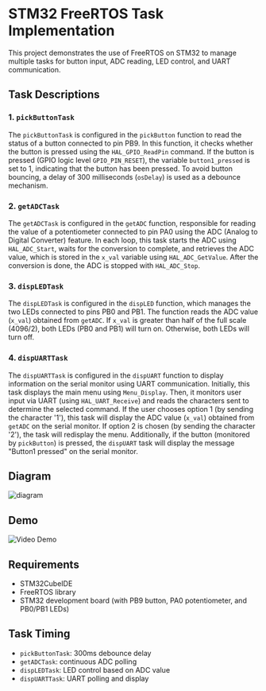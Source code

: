 # STM32 FreeRTOS Task Implementation

This project demonstrates the use of FreeRTOS on STM32 to manage multiple tasks for button input, ADC reading, LED control, and UART communication.

## Task Descriptions

### 1. `pickButtonTask`
The `pickButtonTask` is configured in the `pickButton` function to read the status of a button connected to pin PB9. In this function, it checks whether the button is pressed using the `HAL_GPIO_ReadPin` command. If the button is pressed (GPIO logic level `GPIO_PIN_RESET`), the variable `button1_pressed` is set to 1, indicating that the button has been pressed. To avoid button bouncing, a delay of 300 milliseconds (`osDelay`) is used as a debounce mechanism.

### 2. `getADCTask`
The `getADCTask` is configured in the `getADC` function, responsible for reading the value of a potentiometer connected to pin PA0 using the ADC (Analog to Digital Converter) feature. In each loop, this task starts the ADC using `HAL_ADC_Start`, waits for the conversion to complete, and retrieves the ADC value, which is stored in the `x_val` variable using `HAL_ADC_GetValue`. After the conversion is done, the ADC is stopped with `HAL_ADC_Stop`.

### 3. `dispLEDTask`
The `dispLEDTask` is configured in the `dispLED` function, which manages the two LEDs connected to pins PB0 and PB1. The function reads the ADC value (`x_val`) obtained from `getADC`. If `x_val` is greater than half of the full scale (4096/2), both LEDs (PB0 and PB1) will turn on. Otherwise, both LEDs will turn off.

### 4. `dispUARTTask`
The `dispUARTTask` is configured in the `dispUART` function to display information on the serial monitor using UART communication. Initially, this task displays the main menu using `Menu_Display`. Then, it monitors user input via UART (using `HAL_UART_Receive`) and reads the characters sent to determine the selected command. If the user chooses option 1 (by sending the character '1'), this task will display the ADC value (`x_val`) obtained from `getADC` on the serial monitor. If option 2 is chosen (by sending the character '2'), the task will redisplay the menu. Additionally, if the button (monitored by `pickButton`) is pressed, the `dispUART` task will display the message "Button1 pressed" on the serial monitor.

## Diagram
![diagram](https://github.com/user-attachments/assets/617a1c90-4bbc-4c8a-89c1-2543794538af)

## Demo
![Video Demo](https://github.com/user-attachments/assets/4104e2a2-b2be-41cd-9762-dd3282ddc70a)

## Requirements
- STM32CubeIDE
- FreeRTOS library
- STM32 development board (with PB9 button, PA0 potentiometer, and PB0/PB1 LEDs)

## Task Timing
- `pickButtonTask`: 300ms debounce delay
- `getADCTask`: continuous ADC polling
- `dispLEDTask`: LED control based on ADC value
- `dispUARTTask`: UART polling and display

